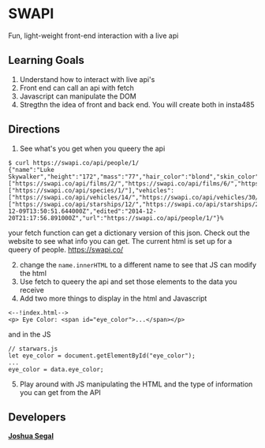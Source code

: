 # SWAPI
Fun, light-weight front-end interaction with a live api


## Learning Goals
1. Understand how to interact with live api's
2. Front end can call an api with fetch
3. Javascript can manipulate the DOM
4. Stregthn the idea of front and back end. You will create both in insta485

## Directions
1. See what's you get when you queery the api
```
$ curl https://swapi.co/api/people/1/
{"name":"Luke Skywalker","height":"172","mass":"77","hair_color":"blond","skin_color":"fair","eye_color":"blue","birth_year":"19BBY","gender":"male","homeworld":"https://swapi.co/api/planets/1/","films":["https://swapi.co/api/films/2/","https://swapi.co/api/films/6/","https://swapi.co/api/films/3/","https://swapi.co/api/films/1/","https://swapi.co/api/films/7/"],"species":["https://swapi.co/api/species/1/"],"vehicles":["https://swapi.co/api/vehicles/14/","https://swapi.co/api/vehicles/30/"],"starships":["https://swapi.co/api/starships/12/","https://swapi.co/api/starships/22/"],"created":"2014-12-09T13:50:51.644000Z","edited":"2014-12-20T21:17:56.891000Z","url":"https://swapi.co/api/people/1/"}%
```
your fetch function can get a dictionary version of this json. Check out the website to see what info you can get. The current html is set up for a queery of people. https://swapi.co/

2. change the ```name.innerHTML``` to a different name to see that JS can modify the html
3. Use fetch to queery the api and set those elements to the data you receive
4. Add two more things to display in the html and Javascript
```
<--!index.html-->
<p> Eye Color: <span id="eye_color">...</span></p>
```
and in the JS
```
// starwars.js
let eye_color = document.getElementById("eye_color");
...
eye_color = data.eye_color;
```
5. Play around with JS manipulating the HTML and the type of information you can get from the API

## Developers
**[Joshua Segal](http://joshuabsegal.com/)**
